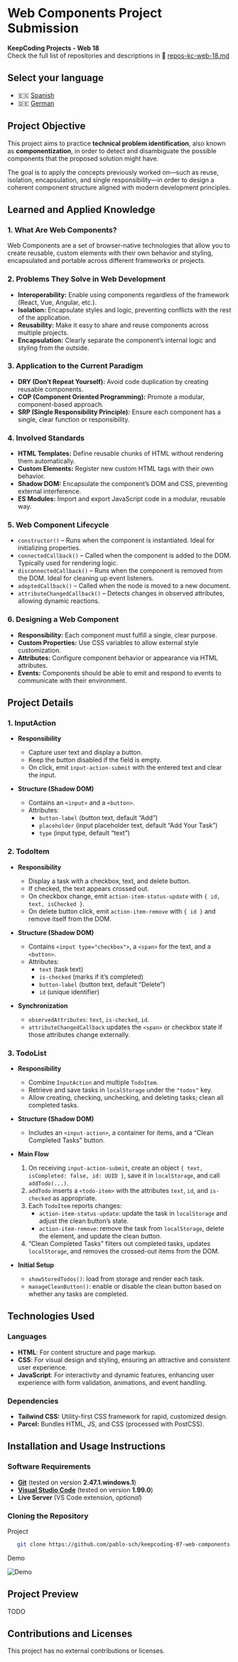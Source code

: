 # Web Components Project Submission

**KeepCoding Projects - Web 18**  
Check the full list of repositories and descriptions in 📁 [repos-kc-web-18.md](https://github.com/pablo-sch/pablo-sch/blob/main/docs/repos-kc-web-18.md)

## Select your language

- 🇪🇸 [Spanish](README.es.md)
- 🇩🇪 [German](README.de.md)

<!-- ------------------------------------------------------------------------------------------- -->

## Project Objective

This project aims to practice **technical problem identification**, also known as **componentization**, in order to detect and disambiguate the possible components that the proposed solution might have.

The goal is to apply the concepts previously worked on—such as reuse, isolation, encapsulation, and single responsibility—in order to design a coherent component structure aligned with modern development principles.

<!-- ------------------------------------------------------------------------------------------- -->

## Learned and Applied Knowledge

### 1. What Are Web Components?

Web Components are a set of browser-native technologies that allow you to create reusable, custom elements with their own behavior and styling, encapsulated and portable across different frameworks or projects.

### 2. Problems They Solve in Web Development

- **Interoperability:** Enable using components regardless of the framework (React, Vue, Angular, etc.).
- **Isolation:** Encapsulate styles and logic, preventing conflicts with the rest of the application.
- **Reusability:** Make it easy to share and reuse components across multiple projects.
- **Encapsulation:** Clearly separate the component’s internal logic and styling from the outside.

### 3. Application to the Current Paradigm

- **DRY (Don’t Repeat Yourself):** Avoid code duplication by creating reusable components.
- **COP (Component Oriented Programming):** Promote a modular, component-based approach.
- **SRP (Single Responsibility Principle):** Ensure each component has a single, clear function or responsibility.

### 4. Involved Standards

- **HTML Templates:** Define reusable chunks of HTML without rendering them automatically.
- **Custom Elements:** Register new custom HTML tags with their own behavior.
- **Shadow DOM:** Encapsulate the component’s DOM and CSS, preventing external interference.
- **ES Modules:** Import and export JavaScript code in a modular, reusable way.

### 5. Web Component Lifecycle

- `constructor()` – Runs when the component is instantiated. Ideal for initializing properties.
- `connectedCallback()` – Called when the component is added to the DOM. Typically used for rendering logic.
- `disconnectedCallback()` – Runs when the component is removed from the DOM. Ideal for cleaning up event listeners.
- `adoptedCallback()` – Called when the node is moved to a new document.
- `attributeChangedCallback()` – Detects changes in observed attributes, allowing dynamic reactions.

### 6. Designing a Web Component

- **Responsibility:** Each component must fulfill a single, clear purpose.
- **Custom Properties:** Use CSS variables to allow external style customization.
- **Attributes:** Configure component behavior or appearance via HTML attributes.
- **Events:** Components should be able to emit and respond to events to communicate with their environment.

<!-- ------------------------------------------------------------------------------------------- -->

## Project Details

### 1. InputAction

- **Responsibility**

  - Capture user text and display a button.
  - Keep the button disabled if the field is empty.
  - On click, emit `input-action-submit` with the entered text and clear the input.

- **Structure (Shadow DOM)**
  - Contains an `<input>` and a `<button>`.
  - Attributes:
    - `button-label` (button text, default “Add”)
    - `placeholder` (input placeholder text, default “Add Your Task”)
    - `type` (input type, default “text”)

### 2. TodoItem

- **Responsibility**

  - Display a task with a checkbox, text, and delete button.
  - If checked, the text appears crossed out.
  - On checkbox change, emit `action-item-status-update` with `{ id, text, isChecked }`.
  - On delete button click, emit `action-item-remove` with `{ id }` and remove itself from the DOM.

- **Structure (Shadow DOM)**

  - Contains `<input type="checkbox">`, a `<span>` for the text, and a `<button>`.
  - Attributes:
    - `text` (task text)
    - `is-checked` (marks if it’s completed)
    - `button-label` (button text, default “Delete”)
    - `id` (unique identifier)

- **Synchronization**
  - `observedAttributes`: `text`, `is-checked`, `id`.
  - `attributeChangedCallback` updates the `<span>` or checkbox state if those attributes change externally.

### 3. TodoList

- **Responsibility**

  - Combine `InputAction` and multiple `TodoItem`.
  - Retrieve and save tasks in `localStorage` under the `"todos"` key.
  - Allow creating, checking, unchecking, and deleting tasks; clean all completed tasks.

- **Structure (Shadow DOM)**

  - Includes an `<input-action>`, a container for items, and a “Clean Completed Tasks” button.

- **Main Flow**

  1. On receiving `input-action-submit`, create an object `{ text, isCompleted: false, id: UUID }`, save it in `localStorage`, and call `addTodo(...)`.
  2. `addTodo` inserts a `<todo-item>` with the attributes `text`, `id`, and `is-checked` as appropriate.
  3. Each `TodoItem` reports changes:
     - `action-item-status-update`: update the task in `localStorage` and adjust the clean button’s state.
     - `action-item-remove`: remove the task from `localStorage`, delete the element, and update the clean button.
  4. “Clean Completed Tasks” filters out completed tasks, updates `localStorage`, and removes the crossed-out items from the DOM.

- **Initial Setup**
  - `showStoredTodos()`: load from storage and render each task.
  - `manageCleanButton()`: enable or disable the clean button based on whether any tasks are completed.

<!-- ------------------------------------------------------------------------------------------- -->

## Technologies Used

### Languages

- **HTML**: For content structure and page markup.
- **CSS**: For visual design and styling, ensuring an attractive and consistent user experience.
- **JavaScript**: For interactivity and dynamic features, enhancing user experience with form validation, animations, and event handling.

### Dependencies

- **Tailwind CSS:** Utility-first CSS framework for rapid, customized design.
- **Parcel:** Bundles HTML, JS, and CSS (processed with PostCSS).

<!-- ------------------------------------------------------------------------------------------- -->

## Installation and Usage Instructions

### Software Requirements

- **[Git](https://git-scm.com/downloads)** (tested on version **2.47.1.windows.1**)
- **[Visual Studio Code](https://code.visualstudio.com/)** (tested on version **1.99.0**)
- **Live Server** (VS Code extension, _optional_)

### Cloning the Repository

Project

```bash
   git clone https://github.com/pablo-sch/keepcoding-07-web-components.git
```

Demo

![Demo](https://github.com/pablo-sch/pablo-sch/blob/main/etc/clone-tutorial.gif)

<!-- ------------------------------------------------------------------------------------------- -->

## Project Preview

TODO

<!-- ------------------------------------------------------------------------------------------- -->

## Contributions and Licenses

This project has no external contributions or licenses.
